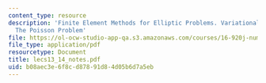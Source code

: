 ```yaml
---
content_type: resource
description: 'Finite Element Methods for Elliptic Problems. Variational Formulation:
  The Poisson Problem'
file: https://ol-ocw-studio-app-qa.s3.amazonaws.com/courses/16-920j-numerical-methods-for-partial-differential-equations-sma-5212-spring-2003/b08aec3e6f8cd87891d84d05b6d7a5eb_lecs13_14_notes.pdf
file_type: application/pdf
resourcetype: Document
title: lecs13_14_notes.pdf
uid: b08aec3e-6f8c-d878-91d8-4d05b6d7a5eb
---
```

